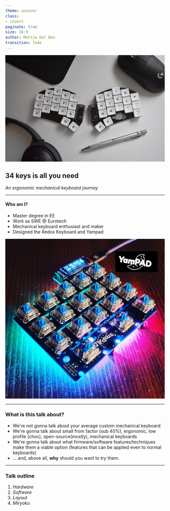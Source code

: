 ```yaml
---
theme: uncover
class:
- invert
paginate: true
size: 16:9
author: Mattia Dal Ben
transition: fade
---
```


![bg cover opacity:.7 blur:1px](media/uwldcrj8vca91.jpg)

## <!--fit--> 34 keys is all you need 
_An ergonomic mechanical keyboard journey_


<!-- HTML comment recognizes as a presenter note per pages. -->
<!-- You may place multiple comments in a single page. -->

<!-- _footer: Author: Mattia Dal Ben -->
<!-- _paginate: false -->

---

####  Who am I?

- Master degree in EE
- Work as SWE @ Eurotech
- Mechanical keyboard enthusiast and maker
- Designed the Redox Keyboard and Yampad

![bg right](media/yampad.jpg)

---

### What is this talk about?

* We're not gonna talk about your average custom mechanical keyboard
* We're gonna talk about small from factor (sub 40%), ergonomic, low profile (choc), open-source(mostly), mechanical keyboards
* We're gonna talk about what firmware/software features/techniques make them a viable option (features that can be applied even to normal keyboards)
* ... and, above all, **why** should you want to try them.

---

### Talk outline

1) _Hardware_
2) _Software_
3) _Layout_
4) _Miryoku_

<!-- 
1. _Hardware_: Advancement on keyboard physical layout.
2. _Software_: New features that make such keyboards viable
3. _Layout_: QWERTY is bad basically
4. _Miryoku_: Let's put it all together
-->

